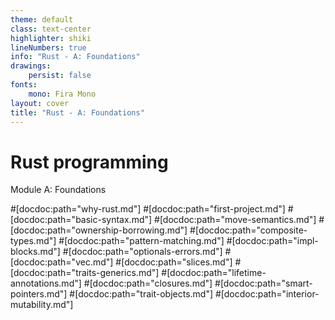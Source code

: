 ```yaml
---
theme: default
class: text-center
highlighter: shiki
lineNumbers: true
info: "Rust - A: Foundations"
drawings:
    persist: false
fonts:
    mono: Fira Mono
layout: cover
title: "Rust - A: Foundations"
---
```


# Rust programming

Module A: Foundations

#[docdoc:path="why-rust.md"]
#[docdoc:path="first-project.md"]
#[docdoc:path="basic-syntax.md"]
#[docdoc:path="move-semantics.md"]
#[docdoc:path="ownership-borrowing.md"]
#[docdoc:path="composite-types.md"]
#[docdoc:path="pattern-matching.md"]
#[docdoc:path="impl-blocks.md"]
#[docdoc:path="optionals-errors.md"]
#[docdoc:path="vec.md"]
#[docdoc:path="slices.md"]
#[docdoc:path="traits-generics.md"]
#[docdoc:path="lifetime-annotations.md"]
#[docdoc:path="closures.md"]
#[docdoc:path="smart-pointers.md"]
#[docdoc:path="trait-objects.md"]
#[docdoc:path="interior-mutability.md"]
